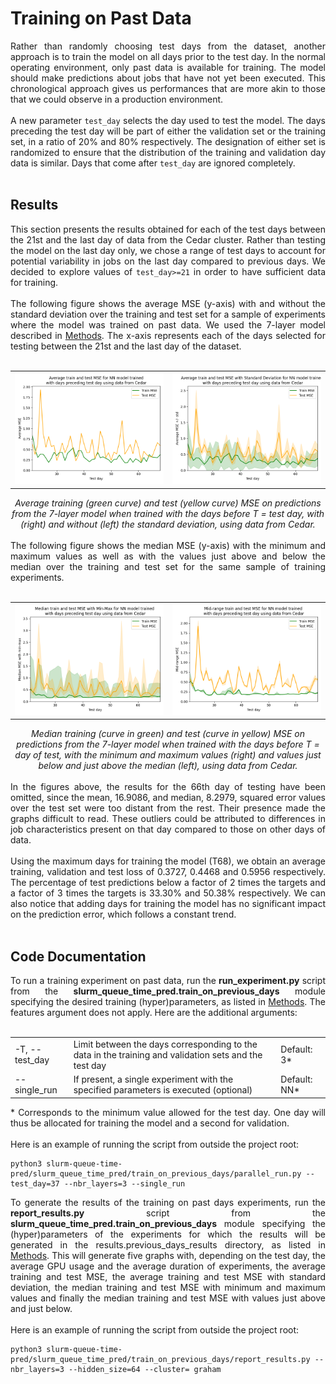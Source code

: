# Training on Past Data

<div align="justify">Rather than randomly choosing test days from the dataset, another approach is to train the model on all days prior to the test day. In the normal operating environment, only past data is available for training. The model should make predictions about jobs that have not yet been executed. This chronological approach gives us performances that are more akin to those that we could observe in a production environment.
<br></br>
A new parameter <code>test_day</code> selects the day used to test the model. The days preceding the test day will be part of either the validation set or the training set, in a ratio of 20% and 80% respectively. The designation of either set is randomized to ensure that the distribution of the training and validation day data is similar. Days that come after <code>test_day</code> are ignored completely.
<br></br>
</div>

## Results

<div align="justify">This section presents the results obtained for each of the test days between the 21st and the last day of data from the Cedar cluster. Rather than testing the model on the last day only, we chose a range of test days to account for potential variability in jobs on the last day compared to previous days. We decided to explore values of <code>test_day>=21</code> in order to have sufficient data for training. 
<br><br>
The following figure shows the average MSE (y-axis) with and without the standard deviation over the training and test set for a sample of experiments where the model was trained on past data. We used the 7-layer model described in <a href="1_Methods.md"> Methods</a>. The x-axis represents each of the days selected for testing between the 21st and the last day of the dataset. 
<br><br>
<div align="center">
 <table>
  <tr>
   <td><img src="../results/previous_days_results/plots/cedar_average_MSE.png">
   </td>
   <td><img src="../results/previous_days_results/plots/cedar_average_MSE_with_std.png">
   </td>
  </tr>
 </table>
 <i>Average training (green curve) and test (yellow curve) MSE on predictions from the 7-layer model when trained with the days before T = test day, with (right) and without (left) the standard deviation, using data from Cedar.
 </i>
</div>
<br>
The following figure shows the median MSE (y-axis) with the minimum and maximum values as well as with the values just above and below the median over the training and test set for the same sample of training experiments.
<br><br>
<div align="center">
 <table>
  <tr>
   <td><img src="../results/previous_days_results/plots/cedar_median_MSE_min_max.png">
   </td>
   <td><img src="../results/previous_days_results/plots/cedar_mid_range_MSE.png">
   </td>
  </tr>
 </table>
 <i>Median training (curve in green) and test (curve in yellow) MSE on predictions from the 7-layer model when trained with the days before T = day of test, with the minimum ​​and maximum values (right) and values ​​just below and just above the median (left), using data from Cedar.
 </i>
</div>
<br>
In the figures above, the results for the 66th day of testing have been omitted, since the mean, 16.9086, and median, 8.2979, squared error values ​​over the test set were too distant from the rest. Their presence made the graphs difficult to read. These outliers could be attributed to differences in job characteristics present on that day compared to those on other days of data.
<br><br>
Using the maximum days for training the model (T68), we obtain an average training, validation and test loss of 0.3727, 0.4468 and 0.5956 respectively. The percentage of test predictions below a factor of 2 times the targets and a factor of 3 times the targets is 33.30% and 50.38% respectively. We can also notice that adding days for training the model has no significant impact on the prediction error, which follows a constant trend.
<br><br>
</div>

## Code Documentation

<div align="justify">To run a training experiment on past data, run the <b>run_experiment.py</b> script from the <b>slurm_queue_time_pred.train_on_previous_days</b> module specifying the desired training (hyper)parameters, as listed in <a href="docs/1_Methods.md"> Methods</a>. The features argument does not apply. Here are the additional arguments:
<br></br>
</div>
<table>
 <tr>
  <td>-T, --test_day
  </td>	 	
  <td>Limit between the days corresponding to the data in the training and validation sets and the test day
  </td>
  <td>Default: 3*
  </td>
 </tr>
  <tr>
  <td>--single_run
  </td>	 	
  <td>If present, a single experiment with the specified parameters is executed (optional)
  </td>
  <td>Default: NN*
  </td>
 </tr>
</table>

<div align="justify">* Corresponds to the minimum value allowed for the test day. One day will thus be allocated for training the model and a second for validation.
<br><br>
Here is an example of running the script from outside the project root:
</div>

```
python3 slurm-queue-time-pred/slurm_queue_time_pred/train_on_previous_days/parallel_run.py --test_day=37 --nbr_layers=3 --single_run
```

<div align="justify">To generate the results of the training on past days experiments, run the <b>report_results.py</b> script from the <b>slurm_queue_time_pred.train_on_previous_days</b> module specifying the (hyper)parameters of the experiments for which the results will be generated in the results.previous_days_results directory, as listed in <a href="docs/1_Methods.md"> Methods</a>. This will generate five graphs with, depending on the test day, the average GPU usage and the average duration of experiments, the average training and test MSE, the average training and test MSE with standard deviation, the median training and test MSE with minimum and maximum values ​​and finally the median training and test MSE with values ​​just above and just below.
<br><br>
Here is an example of running the script from outside the project root:
</div>

```
python3 slurm-queue-time-pred/slurm_queue_time_pred/train_on_previous_days/report_results.py --nbr_layers=3 --hidden_size=64 --cluster= graham
```
